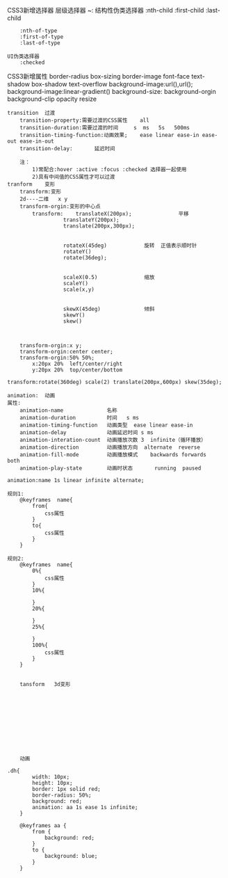 CSS3新增选择器
	层级选择器
		~:
	结构性伪类选择器
		:nth-child
		:first-child
		:last-child

		:nth-of-type
		:first-of-type
		:last-of-type

	UI伪类选择器
		:checked
CSS3新增属性 
	border-radius
	box-sizing
	border-image
	font-face
	text-shadow
	box-shadow
	text-overflow
	background-image:url(),url();
	background-image:linear-gradient()
	background-size:
	background-orgin
	background-clip
	opacity
	resize


	transition	过渡
		transition-property:需要过渡的CSS属性    all
		transition-duration:需要过渡的时间		s  ms   5s   500ms
		transition-timing-function:动画效果;	ease linear ease-in ease-out ease-in-out
		transition-delay:		延迟时间

		注：
			1)常配合:hover :active :focus :checked 选择器一起使用
			2)具有中间值的CSS属性才可以过渡
	tranform	变形
		transform:变形
		2d----二维   x y
		transform-orgin:变形的中心点
			transform:	  translateX(200px);		       平移
					  translateY(200px);
					  translate(200px,300px);


					  rotateX(45deg)			旋转  正值表示顺时针 
					  rotateY()
					  rotate(36deg);


					  scaleX(0.5)				缩放
					  scaleY()
					  scale(x,y)


					  skewX(45deg)				倾斜	
					  skewY()
					  skew()



		transform-orgin:x y;
		transform-orgin:center center;
		transform-orgin:50% 50%;
			x:20px 20%  left/center/right
			y:20px 20%  top/center/bottom

	transform:rotate(360deg) scale(2) translate(200px,600px) skew(35deg);

	animation:	动画
	属性:
		animation-name				名称
		animation-duration			时间   s ms
		animation-timing-function	动画类型  ease linear ease-in 
		animation-delay				动画延迟时间 s ms
		animation-interation-count	动画播放次数 3  infinite（循环播放）
		animation-direction			动画播放方向	alternate  reverse  
		animation-fill-mode			动画播放模式    backwards forwards	both
		animation-play-state		动画时状态		running  paused

	animation:name 1s linear infinite alternate;

	规则1:
		@keyframes  name{
			from{
				css属性
			}
			to{
				css属性
			}
		}

	规则2:
		@keyframes  name{
			0%{
				css属性
			}
			10%{

			}
			20%{

			}
			25%{

			}
			100%{
				css属性
			}
		}


		tansform   3d变形











		动画

	.dh{
            width: 10px;
            height: 10px;
            border: 1px solid red;
            border-radius: 50%;
            background: red;
            animation: aa 1s ease 1s infinite;
        }

        @keyframes aa {
            from {
                background: red;
            }
            to {
                background: blue;
            }
        }
			









	


